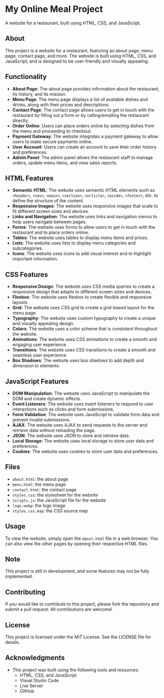 

**My Online Meal Project**
==========================

A website for a restaurant, built using HTML, CSS, and JavaScript.

**About**
--------

This project is a website for a restaurant, featuring an about page, menu page, contact page, and more. The website is built using HTML, CSS, and JavaScript, and is designed to be user-friendly and visually appealing.

**Functionality**
-------------

* **About Page**: The about page provides information about the restaurant, its history, and its mission.
* **Menu Page**: The menu page displays a list of available dishes and drinks, along with their prices and descriptions.
* **Contact Page**: The contact page allows users to get in touch with the restaurant by filling out a form or by calling/emailing the restaurant directly.
* **Order Online**: Users can place orders online by selecting dishes from the menu and proceeding to checkout.
* **Payment Gateway**: The website integrates a payment gateway to allow users to make secure payments online.
* **User Account**: Users can create an account to save their order history and preferences.
* **Admin Panel**: The admin panel allows the restaurant staff to manage orders, update menu items, and view sales reports.

**HTML Features**
-------------

* **Semantic HTML**: The website uses semantic HTML elements such as `<header>`, `<nav>`, `<main>`, `<section>`, `<article>`, `<aside>`, `<footer>`, etc. to define the structure of the content.
* **Responsive Images**: The website uses responsive images that scale to fit different screen sizes and devices.
* **Links and Navigation**: The website uses links and navigation menus to help users navigate between pages.
* **Forms**: The website uses forms to allow users to get in touch with the restaurant and to place orders online.
* **Tables**: The website uses tables to display menu items and prices.
* **Lists**: The website uses lists to display menu categories and subcategories.
* **Icons**: The website uses icons to add visual interest and to highlight important information.

**CSS Features**
-------------

* **Responsive Design**: The website uses CSS media queries to create a responsive design that adapts to different screen sizes and devices.
* **Flexbox**: The website uses flexbox to create flexible and responsive layouts.
* **Grid**: The website uses CSS grid to create a grid-based layout for the menu page.
* **Typography**: The website uses custom typography to create a unique and visually appealing design.
* **Colors**: The website uses a color scheme that is consistent throughout the website.
* **Animations**: The website uses CSS animations to create a smooth and engaging user experience.
* **Transitions**: The website uses CSS transitions to create a smooth and seamless user experience.
* **Box Shadows**: The website uses box shadows to add depth and dimension to elements.

**JavaScript Features**
------------------

* **DOM Manipulation**: The website uses JavaScript to manipulate the DOM and create dynamic effects.
* **Event Listeners**: The website uses event listeners to respond to user interactions such as clicks and form submissions.
* **Form Validation**: The website uses JavaScript to validate form data and prevent invalid submissions.
* **AJAX**: The website uses AJAX to send requests to the server and retrieve data without reloading the page.
* **JSON**: The website uses JSON to store and retrieve data.
* **Local Storage**: The website uses local storage to store user data and preferences.
* **Cookies**: The website uses cookies to store user data and preferences.

**Files**
--------

* `about.html`: the about page
* `menu.html`: the menu page
* `contact.html`: the contact page
* `styles.css`: the stylesheet for the website
* `scripts.js`: the JavaScript file for the website
* `logo.webp`: the logo image
* `styles.css.map`: the CSS source map



**Usage**
-----

To view the website, simply open the `about.html` file in a web browser. You can also view the other pages by opening their respective HTML files.

**Note**
----

This project is still in development, and some features may not be fully implemented.

**Contributing**
------------

If you would like to contribute to this project, please fork the repository and submit a pull request. All contributions are welcome!

**License**
-------

This project is licensed under the MIT License. See the LICENSE file for details.

**Acknowledgments**
------------

* This project was built using the following tools and resources:
	+ HTML, CSS, and JavaScript
	+ Visual Studio Code
	+ Live Server
	+ GitHub
